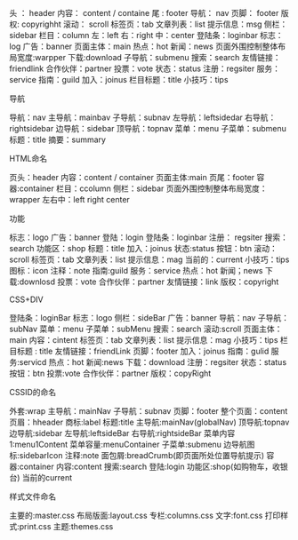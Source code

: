 头 ： header
内容： content / containe
尾 : footer
导航： nav 
页脚： footer
版权: copyrighht
滚动： scroll
标签页：tab
文章列表：list
提示信息：msg
侧栏：sidebar
栏目：column
左：left
右：right
中：center
登陆条：loginbar
标志：log
广告：banner
页面主体：main
热点：hot
新闻：news
页面外围控制整体布局宽度:warpper
下载:download
子导航：submenu
搜索：search
友情链接：friendlink
合作伙伴：partner
投票：vote
状态：status
注册：regsiter
服务：service
指南：guild
加入：joinus
栏目标题：title
小技巧：tips



导航

导航：nav
主导航：mainbav
子导航：subnav
左导航：leftsidedar
右导航：rightsidebar
边导航：sidebar
顶导航：topnav
菜单：menu
子菜单：submenu
标题：title
摘要：summary



HTML命名

页头：header
内容：content / container
页面主体:main
页尾：footer
容器:container
栏目：ccolumn
侧栏：sidebar
页面外围控制整体布局宽度：wrapper
左右中：left right center




功能

标志：logo
广告：banner
登陆：login
登陆条：loginbar
注册： regsiter
搜索：search
功能区：shop
标题：title
加入：joinus
状态:status
按钮：btn
滚动：scroll
标签页：tab
文章列表：list
提示信息：mag
当前的：current
小技巧：tips
图标：icon
注释：note
指南:guild
服务：service
热点：hot
新闻；news
下载:downlosd
投票：vote
合作伙伴：partner
友情链接：link
版权：copyright




CSS+DIV

登陆条：loginBar
标志：logo
侧栏：sideBar
广告：banner
导航：nav
子导航：subNav
菜单：menu
子菜单：subMenu
搜索：search
滚动:scroll
页面主体：main
内容：cintent
标签页：tab
文章列表：list
提示信息：mag
小技巧：tips
栏目标题 : title
友情链接：friendLink
页脚：footer
加入：joinus
指南：gulid
服务:servicd
热点：hot
新闻:news
下载：download
注册：regsiter
状态：status
按钮：btn
投票:vote
合作伙伴：partner
版权：copyRight



CSSID的命名

外套:wrap
主导航：mainNav
子导航：subnav
页脚：footer
整个页面：content
页眉：hheader
商标:label
标题:title
主导航:mainNav(globalNav)
顶导航:topnav
边导航:sidebar
左导航:leftsideBar
右导航:rightsideBar
菜单内容1:menu1Content
菜单容量:menuContainer
子菜单:submenu
边导航图标:sidebarIcon
注释:note
面包屑:breadCrumb(即页面所处位置导航提示)
容器:container
内容:content
搜索:search
登陆:login
功能区:shop(如购物车，收银台)
当前的current




样式文件命名

主要的:master.css
布局版面:layout.css
专栏:columns.css
文字:font.css
打印样式:print.css
主题:themes.css